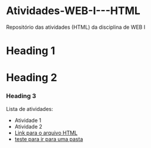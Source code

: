 # Atividades-WEB-I---HTML
Repositório das atividades (HTML) da disciplina de WEB I

# Heading 1
# Heading 2
### Heading 3

Lista de atividades:
- Atividade 1
- Atividade 2
- [Link para o arquivo HTML](exercício1.html)
- [teste para ir para uma pasta](pasta/exercicio1.html)
